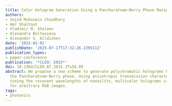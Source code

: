 ```yaml
---
title: Color Hologram Generation Using a Pancharatnam-Berry Phase Manipulating Metasurface
authors:
- Sajid Muhaimin Choudhury
- Amr Shaltout
- Vladimir M. Shalaev
- Alexandra Boltasseva
- Alexander V. Kildishev
date: '2015-01-01'
publishDate: '2025-07-17T17:32:26.136511Z'
publication_types:
- paper-conference
publication: '*CLEO: 2015*'
doi: 10.1364/CLEO_AT.2015.JTu5A.89
abstract: We propose a new scheme to generate polychromatic holograms by manipulating
  the Pancharatnam-Berry phase. Using anisotropic transmission characteristics and
  tuning the resonant wavelengths of nanoslits, multicolor holograms can be produced
  for arbitrary RGB images.
tags:
- photonics
---
```

